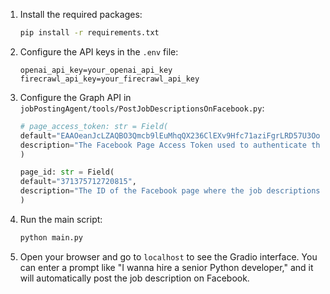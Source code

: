 1. Install the required packages:
    ```bash
    pip install -r requirements.txt
    ```

2. Configure the API keys in the `.env` file:
    ```
    openai_api_key=your_openai_api_key
    firecrawl_api_key=your_firecrawl_api_key
    ```

3. Configure the Graph API in `jobPostingAgent/tools/PostJobDescriptionsOnFacebook.py`:
    ```python
    # page_access_token: str = Field(
    default="EAAOeanJcLZAQBO3Qmcb9lEuMhqQX236ClEXv9Hfc71aziFgrLRD57U3OoPLJ0keRaUYbDI27dBQB69KPLWpFa1e3TPAq2A9EPjm1mzoZBysxEA01bGQNOk8v4ir6r1txfQPGyCzoGLUHwlrVZBZCFEKWIiB1qlzSfCYwZBgAfxatdZCjNQ5ngJHNS2TEz0LGtcW9ZB7nE5WHmtmQZCMcusURcqWZAKNl3BGBD",
    description="The Facebook Page Access Token used to authenticate the API requests."
    )

    page_id: str = Field(
    default="371375712720815",
    description="The ID of the Facebook page where the job descriptions will be posted."
    )
    ```

4. Run the main script:
    ```bash
    python main.py
    ```

5. Open your browser and go to `localhost` to see the Gradio interface. You can enter a prompt like "I wanna hire a senior Python developer," and it will automatically post the job description on Facebook.
